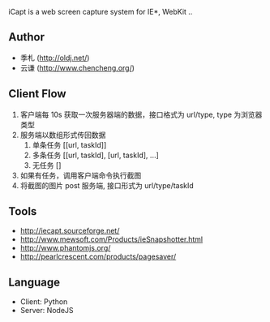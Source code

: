 iCapt is a web screen capture system for IE*, WebKit ..

## Author

* 季札 (http://oldj.net/)
* 云谦 (http://www.chencheng.org/)


## Client Flow

1. 客户端每 10s 获取一次服务器端的数据，接口格式为 url/type, type 为浏览器类型
2. 服务端以数组形式传回数据
   1) 单条任务
      [[url, taskId]]
   2) 多条任务
      [[url, taskId], [url, taskId], ...]
   3) 无任务
      []
3. 如果有任务，调用客户端命令执行截图
4. 将截图的图片 post 服务端, 接口形式为 url/type/taskId


## Tools

* http://iecapt.sourceforge.net/
* http://www.mewsoft.com/Products/ieSnapshotter.html
* http://www.phantomjs.org/
* http://pearlcrescent.com/products/pagesaver/


## Language

* Client: Python
* Server: NodeJS

